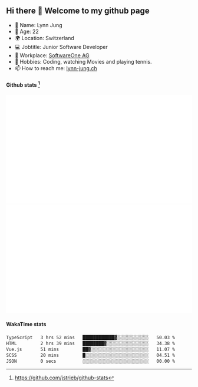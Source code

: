 ## Hi there 👋 Welcome to my github page

- 🧑 Name: Lynn Jung
- 🔞 Age: 22
- 🌍 Location: Switzerland
- 💻 Jobtitle: Junior Software Developer
- 🏢 Workplace: [SoftwareOne AG](https://www.softwareone.com/)
- 🎾 Hobbies: Coding, watching Movies and playing tennis.
- 📫 How to reach me: [lynn-jung.ch](https://lynn-jung.ch/)


#### Github stats [^1]
![](https://github.com/lynn-jung/github-stats/blob/master/generated/overview.svg)  ![](https://github.com/lynn-jung/github-stats/blob/master/generated/languages.svg)


#### WakaTime stats
<!--START_SECTION:waka-->

```text
TypeScript   3 hrs 52 mins   ████████████▓░░░░░░░░░░░░   50.03 %
HTML         2 hrs 39 mins   ████████▓░░░░░░░░░░░░░░░░   34.38 %
Vue.js       51 mins         ██▓░░░░░░░░░░░░░░░░░░░░░░   11.07 %
SCSS         20 mins         █░░░░░░░░░░░░░░░░░░░░░░░░   04.51 %
JSON         0 secs          ░░░░░░░░░░░░░░░░░░░░░░░░░   00.00 %
```

<!--END_SECTION:waka-->

[^1]: https://github.com/jstrieb/github-stats
